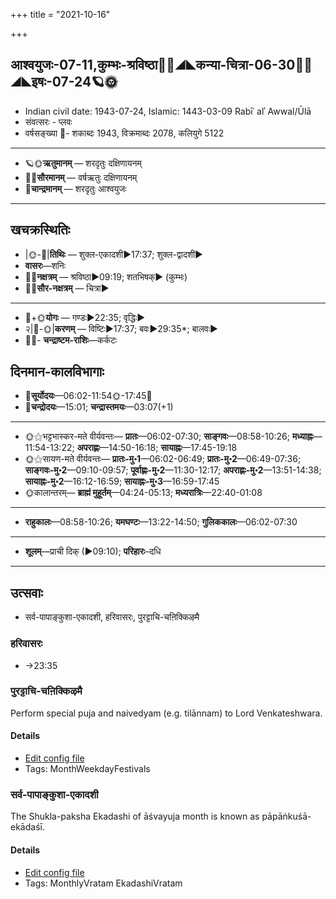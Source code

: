 +++
title = "2021-10-16"

+++
## आश्वयुजः-07-11,कुम्भः-श्रविष्ठा🌛🌌◢◣कन्या-चित्रा-06-30🌌🌞◢◣इषः-07-24🪐🌞
- Indian civil date: 1943-07-24, Islamic: 1443-03-09 Rabīʿ alʾ Awwal/Ūlā
- संवत्सरः - प्लवः
- वर्षसङ्ख्या 🌛- शकाब्दः 1943, विक्रमाब्दः 2078, कलियुगे 5122
___________________
- 🪐🌞**ऋतुमानम्** — शरदृतुः दक्षिणायनम्
- 🌌🌞**सौरमानम्** — वर्षऋतुः दक्षिणायनम्
- 🌛**चान्द्रमानम्** — शरदृतुः आश्वयुजः
___________________


## खचक्रस्थितिः
- |🌞-🌛|**तिथिः** — शुक्ल-एकादशी►17:37; शुक्ल-द्वादशी►  
- **वासरः**—शनिः  
- 🌌🌛**नक्षत्रम्** — श्रविष्ठा►09:19; शतभिषक्► (कुम्भः)  
- 🌌🌞**सौर-नक्षत्रम्** — चित्रा►  
___________________
- 🌛+🌞**योगः** — गण्डः►22:35; वृद्धिः►  
- २|🌛-🌞|**करणम्** — विष्टिः►17:37; बवः►29:35*; बालवः►  
- 🌌🌛- **चन्द्राष्टम-राशिः**—कर्कटः  


## दिनमान-कालविभागाः
- 🌅**सूर्योदयः**—06:02-11:54🌞️-17:45🌇  
- 🌛**चन्द्रोदयः**—15:01; **चन्द्रास्तमयः**—03:07(+1)  
___________________
- 🌞⚝भट्टभास्कर-मते वीर्यवन्तः— **प्रातः**—06:02-07:30; **साङ्गवः**—08:58-10:26; **मध्याह्नः**—11:54-13:22; **अपराह्णः**—14:50-16:18; **सायाह्नः**—17:45-19:18  
- 🌞⚝सायण-मते वीर्यवन्तः— **प्रातः-मु॰1**—06:02-06:49; **प्रातः-मु॰2**—06:49-07:36; **साङ्गवः-मु॰2**—09:10-09:57; **पूर्वाह्णः-मु॰2**—11:30-12:17; **अपराह्णः-मु॰2**—13:51-14:38; **सायाह्नः-मु॰2**—16:12-16:59; **सायाह्नः-मु॰3**—16:59-17:45  
- 🌞कालान्तरम्— **ब्राह्मं मुहूर्तम्**—04:24-05:13; **मध्यरात्रिः**—22:40-01:08  
___________________
- **राहुकालः**—08:58-10:26; **यमघण्टः**—13:22-14:50; **गुलिककालः**—06:02-07:30  
___________________
- **शूलम्**—प्राची दिक् (►09:10); **परिहारः**–दधि  
___________________

## उत्सवाः
- सर्व-पापाङ्कुशा-एकादशी, हरिवासरः, पुरट्टाचि-चऩिक्किऴमै
### हरिवासरः
- →23:35
### पुरट्टाचि-चऩिक्किऴमै

Perform special puja and naivedyam (e.g. tilānnam) to Lord Venkateshwara.

#### Details
- [Edit config file](https://github.com/jyotisham/adyatithi/tree/master/tamil/description_only/puraTTAci~can2ikkizhamai.toml)
- Tags: MonthWeekdayFestivals


### सर्व-पापाङ्कुशा-एकादशी

The Shukla-paksha Ekadashi of āśvayuja month is known as pāpāṅkuśā-ekādaśī.

#### Details
- [Edit config file](https://github.com/jyotisham/adyatithi/tree/master/time_focus/monthly/ekAdashI/description_only/pApAGkuzA-EkAdazI.toml)
- Tags: MonthlyVratam EkadashiVratam



